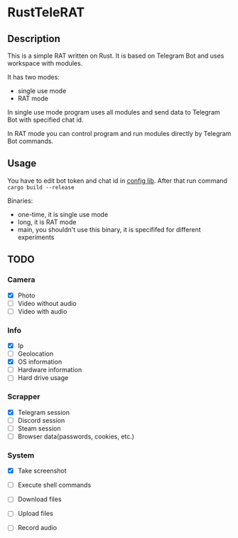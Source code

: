 # RustTeleRAT
## Description
This is a simple RAT written on Rust. It is based on Telegram Bot and uses workspace with modules. 

It has two modes:
- single use mode
- RAT mode

In single use mode program uses all modules and send data to Telegram Bot with specified chat id.

In RAT mode you can control program and run modules directly by Telegram Bot commands.

## Usage
You have to edit bot token and chat id in [config lib](config/src/lib.rs). After that run command `cargo build --release` 

Binaries:
- one-time, it is single use mode
- long, it is RAT mode
- main, you shouldn't use this binary, it is specififed for different experiments

## TODO
### Camera
- [x] Photo
- [ ] Video without audio
- [ ] Video with audio
### Info
- [x] Ip
- [ ] Geolocation
- [x] OS information
- [ ] Hardware information
- [ ] Hard drive usage
### Scrapper
- [x] Telegram session
- [ ] Discord session
- [ ] Steam session
- [ ] Browser data(passwords, cookies, etc.)
### System
- [x] Take screenshot
- [ ] Execute shell commands
- [ ] Download files
- [ ] Upload files
- [ ] Record audio



